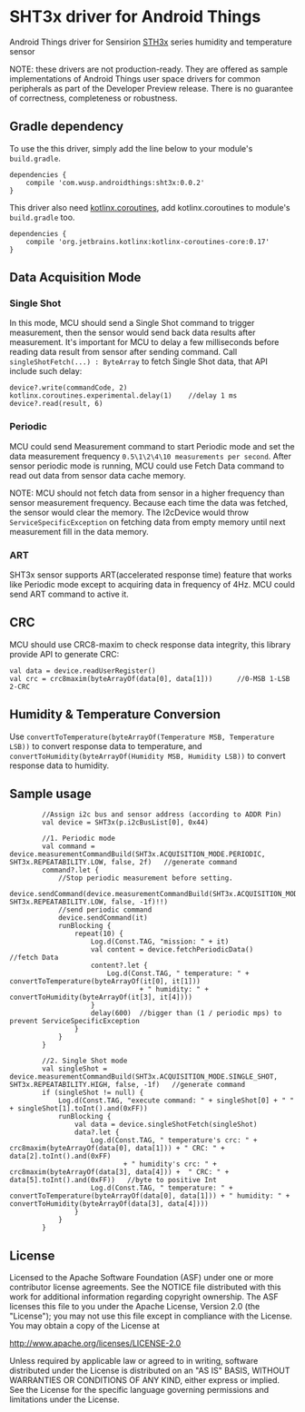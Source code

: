 # SHT3x driver for Android Things

Android Things driver for Sensirion [STH3x][sht3x] series humidity and temperature sensor

NOTE: these drivers are not production-ready. They are offered as sample implementations of Android Things user space drivers for common peripherals as part of the Developer Preview release. There is no guarantee of correctness, completeness or robustness.

## Gradle dependency
To use the this driver, simply add the line below to your module's `build.gradle`.

```
dependencies {
    compile 'com.wusp.androidthings:sht3x:0.0.2'
}
```

This driver also need [kotlinx.coroutines][kotlinx.coroutines], add kotlinx.coroutines to module's `build.gradle` too.

```
dependencies {
    compile 'org.jetbrains.kotlinx:kotlinx-coroutines-core:0.17'
}
```

## Data Acquisition Mode
### Single Shot
In this mode, MCU should send a Single Shot command to trigger measurement, then the sensor would send back data results after measurement.
It's important for MCU to delay a few milliseconds before reading data result from sensor after sending command.
Call ` singleShotFetch(...) : ByteArray` to fetch Single Shot data, that API include such delay:

```
device?.write(commandCode, 2)
kotlinx.coroutines.experimental.delay(1)    //delay 1 ms
device?.read(result, 6)
```

### Periodic
MCU could send Measurement command to start Periodic mode and set the data measurement frequency `0.5\1\2\4\10 measurements per second`.
After sensor periodic mode is running, MCU could use Fetch Data command to read out data from sensor data cache memory.

NOTE: MCU should not fetch data from sensor in a higher frequency than sensor measurement frequency. Because each time the data was fetched,
the sensor would clear the memory. The I2cDevice would throw `ServiceSpecificException` on fetching data from empty memory until next measurement fill in the data memory.

### ART
SHT3x sensor supports ART(accelerated response time) feature that works like Periodic mode except to acquiring data in frequency of 4Hz.
MCU could send ART command to active it.

## CRC
MCU should use CRC8-maxim to check response data integrity, this library provide API to generate CRC:

```
val data = device.readUserRegister()
val crc = crc8maxim(byteArrayOf(data[0], data[1]))      //0-MSB 1-LSB 2-CRC
```

## Humidity & Temperature Conversion
Use `convertToTemperature(byteArrayOf(Temperature MSB, Temperature LSB))` to convert response data to temperature,
and `convertToHumidity(byteArrayOf(Humidity MSB, Humidity LSB))` to convert response data to humidity.

## Sample usage
```
        //Assign i2c bus and sensor address (according to ADDR Pin)
        val device = SHT3x(p.i2cBusList[0], 0x44)

        //1. Periodic mode
        val command = device.measurementCommandBuild(SHT3x.ACQUISITION_MODE.PERIODIC, SHT3x.REPEATABILITY.LOW, false, 2f)   //generate command
        command?.let {
            //Stop periodic measurement before setting.
            device.sendCommand(device.measurementCommandBuild(SHT3x.ACQUISITION_MODE.STOP, SHT3x.REPEATABILITY.LOW, false, -1f)!!)
            //send periodic command
            device.sendCommand(it)
            runBlocking {
                repeat(10) {
                    Log.d(Const.TAG, "mission: " + it)
                    val content = device.fetchPeriodicData()    //fetch Data
                    content?.let {
                        Log.d(Const.TAG, " temperature: " + convertToTemperature(byteArrayOf(it[0], it[1]))
                                + " humidity: " + convertToHumidity(byteArrayOf(it[3], it[4])))
                    }
                    delay(600)  //bigger than (1 / periodic mps) to prevent ServiceSpecificException
                }
            }
        }

        //2. Single Shot mode
        val singleShot = device.measurementCommandBuild(SHT3x.ACQUISITION_MODE.SINGLE_SHOT, SHT3x.REPEATABILITY.HIGH, false, -1f)   //generate command
        if (singleShot != null) {
            Log.d(Const.TAG, "execute command: " + singleShot[0] + " " + singleShot[1].toInt().and(0xFF))
            runBlocking {
                val data = device.singleShotFetch(singleShot)
                data?.let {
                    Log.d(Const.TAG, " temperature's crc: " + crc8maxim(byteArrayOf(data[0], data[1])) + " CRC: " + data[2].toInt().and(0xFF)
                            + " humidity's crc: " + crc8maxim(byteArrayOf(data[3], data[4])) +  " CRC: " + data[5].toInt().and(0xFF))   //byte to positive Int
                    Log.d(Const.TAG, " temperature: " + convertToTemperature(byteArrayOf(data[0], data[1])) + " humidity: " + convertToHumidity(byteArrayOf(data[3], data[4])))
                }
            }
        }
```

## License

Licensed to the Apache Software Foundation (ASF) under one or more contributor
license agreements.  See the NOTICE file distributed with this work for
additional information regarding copyright ownership.  The ASF licenses this
file to you under the Apache License, Version 2.0 (the "License"); you may not
use this file except in compliance with the License.  You may obtain a copy of
the License at

  http://www.apache.org/licenses/LICENSE-2.0

Unless required by applicable law or agreed to in writing, software
distributed under the License is distributed on an "AS IS" BASIS, WITHOUT
WARRANTIES OR CONDITIONS OF ANY KIND, either express or implied.  See the
License for the specific language governing permissions and limitations under
the License.

[sht3x]:https://www.sensirion.com/fileadmin/user_upload/customers/sensirion/Dokumente/2_Humidity_Sensors/Sensirion_Humidity_Sensors_SHT3x_Datasheet_digital.pdf
[kotlinx.coroutines]: https://github.com/Kotlin/kotlinx.coroutines